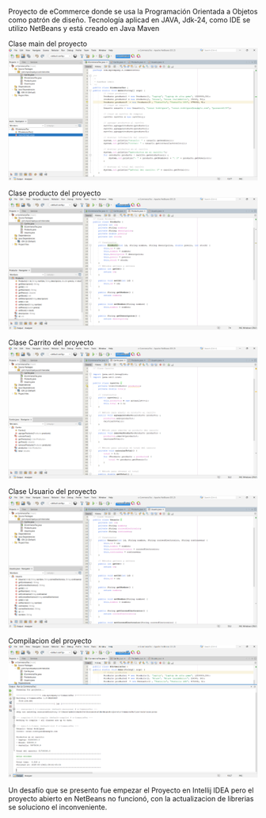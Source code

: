 Proyecto de eCommerce donde se usa la Programación Orientada a Objetos como patrón de diseño.
Tecnología aplicad en JAVA, Jdk-24, como IDE se utilizo NetBeans y está creado en Java Maven

Clase main del proyecto
![Logo](https://github.com/OscarERDuran/OBJECT-ORIENTED-PROGRAMMING/blob/main/Readme/Clase-main.png?raw=true)

Clase producto del proyecto
![Logo](https://github.com/OscarERDuran/OBJECT-ORIENTED-PROGRAMMING/blob/main/Readme/Clase-producto.png?raw=true)

Clase Carrito del proyecto
![Logo](https://github.com/OscarERDuran/OBJECT-ORIENTED-PROGRAMMING/blob/main/Readme/clase-carrito.png?raw=true)

Clase Usuario del proyecto
![Logo](https://github.com/OscarERDuran/OBJECT-ORIENTED-PROGRAMMING/blob/main/Readme/Clase-usuario.png?raw=true)

Compilacion del proyecto
![Logo](https://github.com/OscarERDuran/OBJECT-ORIENTED-PROGRAMMING/blob/main/Readme/Compilacion.png?raw=true)

Un desafío que se presento fue empezar el Proyecto en Intellij IDEA pero el proyecto abierto en NetBeans no funcionó, con la actualizacion de librerias se soluciono el inconveniente.